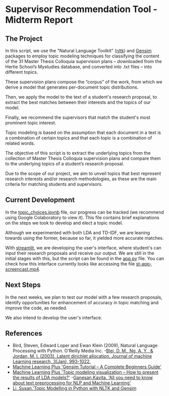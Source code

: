 # **Supervisor Recommendation Tool - Midterm Report**
## **The Project**

In this script, we use the "Natural Language Toolkit" ([nltk](https://www.nltk.org/)) and  [Gensim](https://radimrehurek.com/gensim/) packages to employ topic modeling techniques for classifying the content of the 31 Master Thesis Colloquia supervision plans – downloaded from the Hertie School’s Mystudies database, and converted into .txt files – into different topics.

These supervision plans compose the “corpus” of the work, from which we derive a model that generates per-document topic distributions.

Then, we apply the model to the text of a student's research proposal, to extract the best matches between their interests and the topics of our model.

Finally, we recommend the supervisors that match the student's most prominent topic interest.

Topic modeling is based on the assumption that each document in a text is a combination of certain topics and that each topic is a combination of related words.

The objective of this script is to extract the underlying topics from the collection of Master Thesis Colloquia supervision plans and compare them to the underlying topics of a student’s research proposal.

Due to the scope of our project, we aim to unveil topics that best represent research interests and/or research methodologies, as these are the main criteria for matching students and supervisors.
## Current Development
In the [topic_choices.ipynb](https://github.com/cbsobral/python/blob/master/topic_choices.ipynb) file, our progress can be tracked (we recommend using Google Colaboratory to view it). This file contains brief explanations on the steps we took to develop and elect a topic model.

Although we experimented with both LDA and TD-IDF, we are leaning towards using the former, because so far, it yielded more accurate matches. 

With [streamlit](https://www.streamlit.io/), we are developing the user's interface, where student's can input their research proposals and receive our output. We are still in the initial stages with this, but the script can be found in the [app.py](https://github.com/cbsobral/python/blob/master/app.py) file. You can check how this interface currently looks like accessing the file [st-app-screencast.mp4](https://github.com/cbsobral/python/blob/master/st-app-screencast.mp4).

## Next Steps 
In the next weeks, we plan to test our model with a few research proposals, identify opportunities for enhancement of accuracy in topic matching and improve the code, as needed.

We also intend to develop the user's interface.

## References
- Bird, Steven, Edward Loper and Ewan Klein (2009), Natural Language Processing with Python. O’Reilly Media Inc.
-[Blei, D. M., Ng, A. Y., & Jordan, M. I. (2003). Latent dirichlet allocation. Journal of machine Learning research, 3(Jan), 993-1022.](https://www.jmlr.org/papers/v3/blei03a)
- [Machine Learning Plus 'Gensim Tutorial – A Complete Beginners Guide'](https://www.machinelearningplus.com/nlp/gensim-tutorial/#11howtocreatetopicmodelswithlda)
- [Machine Learning Plus 'Topic modeling visualization – How to present the results of LDA models?'](https://www.machinelearningplus.com/nlp/topic-modeling-visualization-how-to-present-results-lda-models/)
-[Ganesan,Kavita. 'All you need to know about text preprocessing for NLP and Machine Learning'](https://www.kdnuggets.com/2019/04/text-preprocessing-nlp-machine-learning.html)
- [Li, Susan.'Topic Modelling in Python with NLTK and Gensim ]('https://towardsdatascience.com/topic-modelling-in-python-with-nltk-and-gensim-4ef03213cd21#:~:text=In%20this%20post%2C%20we%20will,a%20document%2C%20called%20topic%20modelling.&text=Research%20paper%20topic%20modelling%20is,of%20papers%20in%20a%20corpus)

